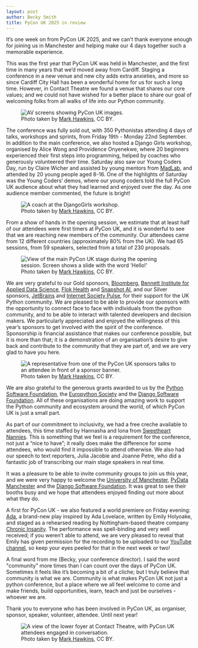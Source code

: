 ```yaml
---
layout: post
author: Becky Smith
title: PyCon UK 2025 in review
---
```

It’s one week on from PyCon UK 2025, and we can’t thank everyone enough for joining us in Manchester and helping make our 4 days together such a memorable experience.

This was the first year that PyCon UK was held in Manchester, and the first time in many years that we’d moved away from Cardiff. Staging a conference in a new venue and new city adds extra anxieties, and more so since Cardiff City Hall has been a wonderful home for us for such a long time. However, in Contact Theatre we found a venue that shares our core values; and we could not have wished for a better place to share our goal of welcoming folks from all walks of life into our Python community.

<figure>
    <img
      src="/images/2025_photos/av_screens.jpg"
      alt="AV screens showing PyCon UK images.">
    <figcaption>
      Photo taken by <a href="https://www.flickr.com/photos/203482025@N06/54797845373/in/album-72177720329119385">Mark Hawkins</a>, CC BY.
    </figcaption>
</figure>

The conference was fully sold out, with 350 Pythonistas attending 4 days of talks, workshops and sprints, from Friday 19th - Monday 22nd September. In addition to the main conference, we also hosted a Django Girls workshop, organised by Alice Wong and Providence Onyenekwe, where 20 beginners experienced their first steps into programming, helped by coaches who generously volunteered their time. Saturday also saw our Young Coders Day, run by Claire Wicher and assisted by young mentors from [MadLab](https://madlab.org.uk/), and attended by 20 young people aged 8-16. One of the highlights of Saturday was the Young Coders’ demos, where our young coders told the full PyCon UK audience about what they had learned and enjoyed over the day. As one audience member commented, the future is bright!

<figure>
    <img
      src="/images/2025_photos/djangogirls.jpg"
      alt="A coach at the DjangoGirls workshop.">
    <figcaption>
      Photo taken by <a href="https://www.flickr.com/photos/203482025@N06/54799801565/in/album-72177720329149392">Mark Hawkins</a>, CC BY.
    </figcaption>
</figure>

From a show of hands in the opening session, we estimate that at least half of our attendees were first timers at PyCon UK, and it is wonderful to see that we are reaching new members of the community. Our attendees came from 12 different countries (approximately 80% from the UK). We had 65 sessions, from 59 speakers, selected from a total of 230 proposals.

<figure>
    <img
      src="/images/2025_photos/hello.jpg"
      alt="View of the main PyCon UK stage during the opening session. Screen shows a slide with the word 'Hello!'">
    <figcaption>
      Photo taken by <a href="https://www.flickr.com/photos/203482025@N06/54797929565/in/album-72177720329119385">Mark Hawkins</a>, CC BY.
    </figcaption>
</figure>

We are very grateful to our Gold sponsors, [Bloomberg](https://techatbloomberg.com/python), [Bennett Institute for Applied Data Science](https://www.bennett.ox.ac.uk/), [Flok Health](https://flok.health/) and [Snapshot AI](https://www.snapshot.reviews/), and our Silver sponsors, [JetBrains](https://www.jetbrains.com/) and [Internet Society Pulse](https://pulse.internetsociety.org/), for their support for the UK Python community. We are pleased to be able to provide our sponsors with the opportunity to connect face to face with individuals from the python community, and to be able to interact with talented developers and decision makers. We particularly appreciated and enjoyed the willingness of this year’s sponsors to get involved with the spirit of the conference. Sponsorship is financial assistance that makes our conference possible, but it is more than that; it is a demonstration of an organisation’s desire to give back and contribute to the community that they are part of, and we are very glad to have you here.

<figure>
    <img
      src="/images/2025_photos/sponsors.jpg"
      alt="A representative from one of the PyCon UK sponsors talks to an attendee in front of a sponsor banner.">
    <figcaption>
      Photo taken by <a href="https://www.flickr.com/photos/203482025@N06/54797930070/in/album-72177720329119385">Mark Hawkins</a>, CC BY.
    </figcaption>
</figure>

We are also grateful to the generous grants awarded to us by the [Python Software Foundation](https://python.org/psf/), the [Europython Society](https://www.europython-society.org/) and the [Django Software Foundation](https://www.djangoproject.com/fundraising/).  All of these organisations are doing amazing work to support the Python community and ecosystem around the world, of which PyCon UK is just a small part.

As part of our commitment to inclusivity, we had a free creche available to attendees, this time staffed by Hannasha and Iona from [Sweetheart Nannies](https://www.sweetheartnannies.co.uk/). This is something that we feel is a requirement for the conference, not just a “nice to have”; it really does make the difference for some attendees, who would find it impossible to attend otherwise. We also had our speech to text reporters, Julia Jacobie and Joanne Petre, who did a fantastic job of transcribing our main stage speakers in real time.

It was a pleasure to be able to invite community groups to join us this year, and we were very happy to welcome the [University of Manchester](https://www.manchester.ac.uk/), [PyData Manchester](https://www.meetup.com/pydata-manchester/) and the [Django Software Foundation](https://www.djangoproject.com/fundraising/). It was great to see their booths busy and we hope that attendees enjoyed finding out more about what they do.

A first for PyCon UK - we also featured a world premiere on Friday evening: [Ada](https://pretalx.com/pyconuk-2025/talk/PXCUQW/), a brand-new play inspired by Ada Lovelace, written by Emily Holyoake, and staged as a rehearsed reading by Nottingham-based theatre company [Chronic Insanity](https://www.chronicinsanity.co.uk/). The performance was spell-binding and very well received; if you weren’t able to attend, we are very pleased to reveal that Emily has given permission for the recording to be uploaded to our [YouTube channel](https://www.youtube.com/@PyconUKSoc), so keep your eyes peeled for that in the next week or two!

A final word from me (Becky, your conference director). I said the word "community" more times than I can count over the days of PyCon UK. Sometimes it feels like it’s becoming a bit of a cliche; but I truly believe that community is what we are. Community is what makes PyCon UK not just a python conference, but a place where we all feel welcome to come and make friends, build opportunities, learn, teach and just be ourselves - whoever we are. 

Thank you to everyone who has been involved in PyCon UK, as organiser, sponsor, speaker, volunteer, attendee. Until next year!

<figure>
    <img
      src="/images/2025_photos/attendees.jpg"
      alt="A view of the lower foyer at Contact Theatre, with PyCon UK attendees engaged in conversation.">
    <figcaption>
      Photo taken by <a href="https://www.flickr.com/photos/203482025@N06/54801732246/in/album-72177720329168007">Mark Hawkins</a>, CC BY.
    </figcaption>
</figure>